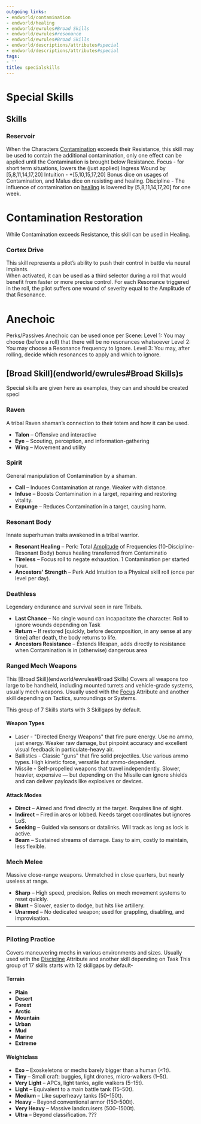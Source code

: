 ```yaml
---
outgoing links:
- endworld/contamination
- endworld/healing
- endworld/ewrules#Broad Skills
- endworld/ewrules#resonance
- endworld/ewrules#Broad Skills
- endworld/descriptions/attributes#special
- endworld/descriptions/attributes#special
tags:
- ''
title: specialskills
---
```

# Special Skills

## Skills
### Reservoir

When the Characters [Contamination](endworld/contamination) exceeds their Resistance, this skill may be used to contain the additional contamination, only one effect can be applied until  the Contamination is brought below Resistance.
Focus - for short term situations, lowers the (just applied) Ingress Wound by [5,8,11,14,17,20]
Intuition - +[5,10,15,17,20] Bonus dice on usages of Contamination, and Malus dice on resisting and healing. 
Discipline - The influence of contamination on [healing](endworld/healing) is lowered by [5,8,11,14,17,20] for one week. 

# Contamination Restoration

While Contamination exceeds Resistance, this skill can be used in Healing.

### Cortex Drive

This skill represents a pilot’s ability to push their control in battle via neural implants.  
When activated, it can be used as a third selector during a roll that would benefit from faster or more precise control. For each Resonance triggered in the roll, the pilot suffers one wound of severity equal to the Amplitude of that Resonance.

# Anechoic
Perks/Passives
Anechoic can be used once per Scene:
Level 1: You may choose (before a roll) that there will be no resonances whatsoever
Level 2: You may choose a Resonance frequency to Ignore.
Level 3: You may, after rolling, decide which resonances to apply and which to ignore.


## [Broad Skill](endworld/ewrules#Broad Skills)s
Special skills are given here as examples, they can and should be created speci
### Raven

A tribal Raven shaman’s connection to their totem and how it can be used.

* **Talon** – Offensive and interactive 
* **Eye** – Scouting, perception, and information-gathering 
* **Wing** – Movement and utility 

### Spirit

General manipulation of Contamination by a shaman.

* **Call** – Induces Contamination at range. Weaker with distance.
* **Infuse** – Boosts Contamination in a target, repairing and restoring vitality.
* **Expunge** – Reduces Contamination in a target, causing harm.

### Resonant Body

Innate superhuman traits awakened in a tribal warrior.

* **Resonant Healing** – Perk: Total [Amplitude](endworld/ewrules#resonance) of Frequencies (10-Discipline-Resonant Body) bonus healing transferred from Contaminatio
* **Tireless** – Focus roll to negate exhaustion. 1 Contamination per started hour.
* **Ancestors' Strength** – Perk Add Intuition to a Physical skill roll (once per level per day).

### Deathless

Legendary endurance and survival seen in rare Tribals.

* **Last Chance** – No single wound can incapacitate the character. Roll to ignore wounds depending on Task
* **Return** – If restored [quickly, before decomposition, in any sense at any time] after death, the body returns to life.
* **Ancestors Resistance** – Extends lifespan, adds directly to resistance when Contamination is in (otherwise) dangerous area

### Ranged Mech Weapons 

This [Broad Skill](endworld/ewrules#Broad Skills) Covers all weapons too large to be handheld, including mounted turrets and vehicle-grade systems, usually mech weapons.
Usually used with the [Focus](endworld/descriptions/attributes#special) Attribute and another skill depending on Tactics, surroundings or Systems.

This group of 7 Skills starts with 3 Skillgaps by default.

#### Weapon Types
*  Laser - "Directed Energy Weapons" that fire pure energy. Use no ammo, just energy. Weaker raw damage, but pinpoint accuracy and excellent visual feedback in particulate-heavy air.
*  Ballistics - Classic "guns" that fire solid projectiles. Use various ammo types. High kinetic force, versatile but ammo-dependent.
* Missile - Self-propelled weapons that travel independently.
Slower, heavier, expensive — but depending on the Missile can ignore shields and can deliver payloads like explosives or devices.

#### Attack Modes

* **Direct** – Aimed and fired directly at the target. Requires line of sight.
* **Indirect** – Fired in arcs or lobbed. Needs target coordinates but ignores LoS.
* **Seeking** – Guided via sensors or datalinks. Will track as long as lock is active.
* **Beam** – Sustained streams of damage. Easy to aim, costly to maintain, less flexible.

### Mech Melee

Massive close-range weapons. Unmatched in close quarters, but nearly useless at range.

* **Sharp** – High speed, precision. Relies on mech movement systems to reset quickly.
* **Blunt** – Slower, easier to dodge, but hits like artillery.
* **Unarmed** – No dedicated weapon; used for grappling, disabling, and improvisation.

---

### Piloting Practice

Covers maneuvering mechs in various environments and sizes.
Usually used with the [Discipline](endworld/descriptions/attributes#special) Attribute and another skill depending on Task
This group of 17 skills starts with 12 skillgaps by default-
#### Terrain

* **Plain**
* **Desert**
* **Forest**
* **Arctic**
* **Mountain**
* **Urban**
* **Mud**
* **Marine**
* **Extreme**

#### Weightclass

* **Exo** – Exoskeletons or mechs barely bigger than a human (<1t).
* **Tiny** – Small craft: buggies, light drones, micro-walkers (1–5t).
* **Very Light** – APCs, light tanks, agile walkers (5–15t).
* **Light** – Equivalent to a main battle tank (15–50t).
* **Medium** – Like superheavy tanks (50–150t).
* **Heavy** – Beyond conventional armor (150–500t).
* **Very Heavy** – Massive landcruisers (500–1500t).
* **Ultra** – Beyond classification. ???

